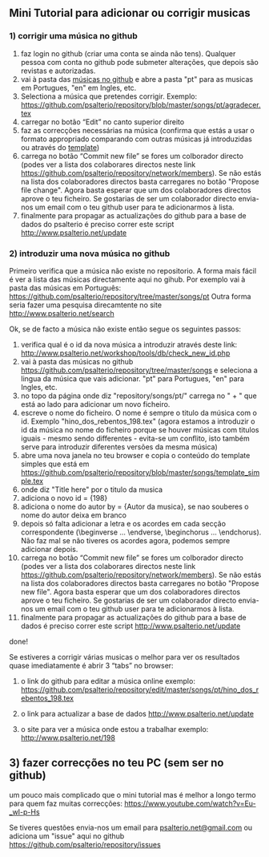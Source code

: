 ## Mini Tutorial para adicionar ou corrigir musicas

### 1) corrigir uma música no github

1. faz login no github (criar uma conta se ainda não tens). Qualquer pessoa com conta no github pode submeter alterações, que depois são revistas e autorizadas.
2. vai à pasta das [músicas no github](https://github.com/psalterio/repository/tree/master/songs/)
e abre a pasta "pt" para as musicas em Portugues, "en" em Ingles, etc.
3. Selectiona a música que pretendes corrigir. Exemplo:  
https://github.com/psalterio/repository/blob/master/songs/pt/agradecer.tex  
3. carregar no botão “Edit” no canto superior direito  
4. faz as correcções necessárias na música (confirma que estás a usar o formato appropriado comparando com outras músicas já introduzidas ou através do [template](https://github.com/psalterio/repository/blob/master/songs/template_simple.tex))
5. carrega no botão “Commit new file” se fores um colborador directo (podes ver a lista dos colaborares directos neste link https://github.com/psalterio/repository/network/members). Se não estás na lista dos colaboradores directos basta carregares no botão "Propose file change". Agora basta esperar que um dos colaboradores directos aprove o teu ficheiro. Se gostarias de ser um colaborador directo envia-nos um email com o teu github user para te adicionarmos à lista.
6. finalmente para propagar as actualizações do github para a base de dados do 
psalterio é preciso correr este script http://www.psalterio.net/update


### 2) introduzir uma nova música no github 
Primeiro verifica que a música não existe no repositorio. 
A forma mais fácil é ver a lista das músicas directamente aqui no gihub. Por exemplo vai à
pasta das músicas em Português: https://github.com/psalterio/repository/tree/master/songs/pt
Outra forma seria fazer uma pesquisa direcamtente no site http://www.psalterio.net/search

Ok, se de facto a música não existe então segue os seguintes passos:

1. verifica qual é o id da nova música a introduzir através deste link:  http://www.psalterio.net/workshop/tools/db/check_new_id.php
2. vai à pasta das músicas no github https://github.com/psalterio/repository/tree/master/songs
e seleciona a lingua da música que vais adicionar. "pt" para Portugues, "en" para Ingles, etc.
3. no topo da página onde diz "repository/songs/pt/" carrega no " + " que está ao lado para adicionar um novo ficheiro.
4. escreve o nome do ficheiro. O nome é sempre o titulo da música com o id. Exemplo "hino_dos_rebentos_198.tex" (agora estamos a introduzir o id da música no nome do ficheiro porque se houver músicas com titulos iguais - mesmo sendo differentes - evita-se um conflito, isto também serve para introduzir diferentes versões da mesma música)
5. abre uma nova janela no teu browser e copia o conteúdo do template simples que está em https://github.com/psalterio/repository/blob/master/songs/template_simple.tex
6. onde diz "Title here" por o titulo da musica
7. adiciona o novo id = {198}
8. adiciona o nome do autor by = {Autor da musica}, se nao souberes o nome do autor deixa em branco
9. depois só falta adicionar a letra e os acordes em cada secção correspondente (\beginverse ...
\endverse, \beginchorus ... \endchorus). Não faz mal se não tiveres os acordes agora, podemos sempre adicionar depois. 
10. carrega no botão “Commit new file” se fores um colborador directo (podes ver a lista dos colaborares directos neste link https://github.com/psalterio/repository/network/members). Se não estás na lista dos colaboradores directos basta carregares no botão "Propose new file". Agora basta esperar que um dos colaboradores directos aprove o teu ficheiro. Se gostarias de ser um colaborador directo envia-nos um email com o teu github user para te adicionarmos à lista.
11. finalmente para propagar as actualizações do github para a base de dados é preciso correr este script http://www.psalterio.net/update

done!

Se estiveres a corrigir várias musicas o melhor para ver os resultados quase imediatamente é abrir 3 “tabs” no browser: 

1. o link do github para editar a música online exemplo:
https://github.com/psalterio/repository/edit/master/songs/pt/hino_dos_rebentos_198.tex

2. o link para actualizar a base de dados
 http://www.psalterio.net/update

3. o site para ver a música onde estou a trabalhar
exemplo: http://www.psalterio.net/198


## 3) fazer correcções no teu PC (sem ser no github)
um pouco mais complicado que o mini tutorial mas é melhor a longo termo para quem faz muitas correcções: https://www.youtube.com/watch?v=Eu-_wI-p-Hs


Se tiveres questões envia-nos um email para psalterio.net@gmail.com ou adiciona um "issue" aqui no github https://github.com/psalterio/repository/issues


